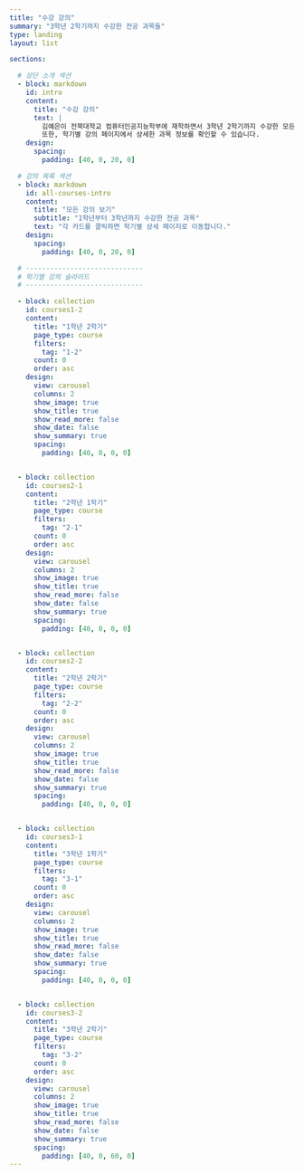 ```yaml
---
title: "수강 강의"
summary: "3학년 2학기까지 수강한 전공 과목들"
type: landing
layout: list

sections:

  # 상단 소개 섹션
  - block: markdown
    id: intro
    content:
      title: "수강 강의"
      text: |
        김예은이 전북대학교 컴퓨터인공지능학부에 재학하면서 3학년 2학기까지 수강한 모든 전공 과목들을 한눈에 볼 수 있습니다. 
        또한, 학기별 강의 페이지에서 상세한 과목 정보를 확인할 수 있습니다.
    design:
      spacing:
        padding: [40, 0, 20, 0]

  # 강의 목록 섹션
  - block: markdown
    id: all-courses-intro
    content:
      title: "모든 강의 보기"
      subtitle: "1학년부터 3학년까지 수강한 전공 과목"
      text: "각 카드를 클릭하면 학기별 상세 페이지로 이동합니다."
    design:
      spacing:
        padding: [40, 0, 20, 0]

  # -----------------------------
  # 학기별 강의 슬라이드
  # -----------------------------

  - block: collection
    id: courses1-2
    content:
      title: "1학년 2학기"
      page_type: course
      filters:
        tag: "1-2"
      count: 0
      order: asc
    design:
      view: carousel
      columns: 2
      show_image: true
      show_title: true
      show_read_more: false
      show_date: false
      show_summary: true
      spacing:
        padding: [40, 0, 0, 0]


  - block: collection
    id: courses2-1
    content:
      title: "2학년 1학기"
      page_type: course
      filters:
        tag: "2-1"
      count: 0
      order: asc
    design:
      view: carousel
      columns: 2
      show_image: true
      show_title: true
      show_read_more: false
      show_date: false
      show_summary: true
      spacing:
        padding: [40, 0, 0, 0]


  - block: collection
    id: courses2-2
    content:
      title: "2학년 2학기"
      page_type: course
      filters:
        tag: "2-2"
      count: 0
      order: asc
    design:
      view: carousel
      columns: 2
      show_image: true
      show_title: true
      show_read_more: false
      show_date: false
      show_summary: true
      spacing:
        padding: [40, 0, 0, 0]


  - block: collection
    id: courses3-1
    content:
      title: "3학년 1학기"
      page_type: course
      filters:
        tag: "3-1"
      count: 0
      order: asc
    design:
      view: carousel
      columns: 2
      show_image: true
      show_title: true
      show_read_more: false
      show_date: false
      show_summary: true
      spacing:
        padding: [40, 0, 0, 0]


  - block: collection
    id: courses3-2
    content:
      title: "3학년 2학기"
      page_type: course
      filters:
        tag: "3-2"
      count: 0
      order: asc
    design:
      view: carousel
      columns: 2
      show_image: true
      show_title: true
      show_read_more: false
      show_date: false
      show_summary: true
      spacing:
        padding: [40, 0, 60, 0]
---
```

